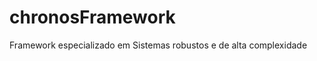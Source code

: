 chronosFramework
================

Framework especializado em Sistemas robustos e de alta complexidade